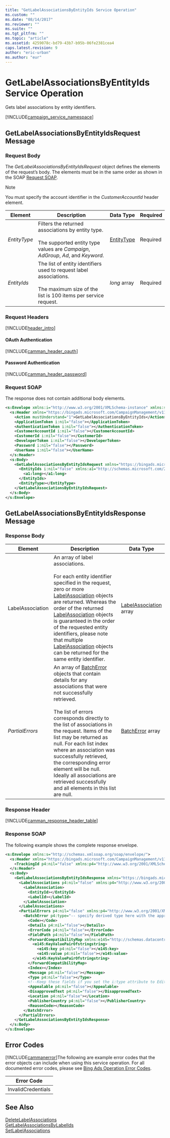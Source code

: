 ```yaml
---
title: "GetLabelAssociationsByEntityIds Service Operation"
ms.custom: ""
ms.date: "08/14/2017"
ms.reviewer: ""
ms.suite: ""
ms.tgt_pltfrm: ""
ms.topic: "article"
ms.assetid: 4259078c-bd79-43b7-b95b-06fe2381cea4
caps.latest.revision: 9
author: "eric-urban"
ms.author: "eur"
---
```

# GetLabelAssociationsByEntityIds Service Operation
Gets label associations by entity identifiers.

[!INCLUDE[campaign_service_namespace](../campaign-api/includes/campaign-service-namespace.md)]

## <a name="request"></a>GetLabelAssociationsByEntityIdsRequest Message

### Request Body
The *GetLabelAssociationsByEntityIdsRequest* object defines the elements of the request’s body. The elements must be in the same order as shown in the SOAP [Request SOAP](#request_soap).

> [!NOTE]
> You must specify the account identifier in the *CustomerAccountId* header element.

|Element|Description|Data Type|Required|
|-----------|---------------|-------------|-------------|
|*EntityType*|Filters the returned associations by entity type.<br/><br/>The supported entity type values are *Campaign*, *AdGroup*, *Ad*, and *Keyword*.|[EntityType](../campaign-api/entitytype-value-set.md)|Required|
|*EntityIds*|The list of entity identifiers used to request label associations.<br /><br />The maximum size of the list is 100 items per service request.|*long* array|Required|

### Request Headers
[!INCLUDE[header_intro](../campaign-api/includes/header-intro.md)]
#### OAuth Authentication
[!INCLUDE[camman_header_oauth](../campaign-api/includes/camman-header-oauth.md)]
#### Password Authentication
[!INCLUDE[camman_header_password](../campaign-api/includes/camman-header-password.md)]
### <a name="request_soap"></a>Request SOAP
The response does not contain additional body elements.

```xml
<s:Envelope xmlns:i="http://www.w3.org/2001/XMLSchema-instance" xmlns:s="http://schemas.xmlsoap.org/soap/envelope/">
  <s:Header xmlns="https://bingads.microsoft.com/CampaignManagement/v11">
    <Action mustUnderstand="1">GetLabelAssociationsByEntityIds</Action>
    <ApplicationToken i:nil="false"></ApplicationToken>
    <AuthenticationToken i:nil="false"></AuthenticationToken>
    <CustomerAccountId i:nil="false"></CustomerAccountId>
    <CustomerId i:nil="false"></CustomerId>
    <DeveloperToken i:nil="false"></DeveloperToken>
    <Password i:nil="false"></Password>
    <UserName i:nil="false"></UserName>
  </s:Header>
  <s:Body>
    <GetLabelAssociationsByEntityIdsRequest xmlns="https://bingads.microsoft.com/CampaignManagement/v11">
      <EntityIds i:nil="false" xmlns:a1="http://schemas.microsoft.com/2003/10/Serialization/Arrays">
        <a1:long></a1:long>
      </EntityIds>
      <EntityType></EntityType>
    </GetLabelAssociationsByEntityIdsRequest>
  </s:Body>
</s:Envelope>
```

## <a name="response"></a>GetLabelAssociationsByEntityIdsResponse Message

### <a name="Body_Elements"></a>Response Body

|Element|Description|Data Type|
|-----------|---------------|-------------|
|LabelAssociation|An array of label associations.<br /><br />For each entity identifier specified in the request, zero or more [LabelAssociation](../campaign-api/labelassociation-data-object.md) objects are returned. Whereas the order of the returned [LabelAssociation](../campaign-api/labelassociation-data-object.md) objects is guaranteed in the order of the requested entity identifiers, please note that multiple [LabelAssociation](../campaign-api/labelassociation-data-object.md) objects can be returned for the same entity identifier.|[LabelAssociation](../campaign-api/labelassociation-data-object.md) array|
|*PartialErrors*|An array of [BatchError](../campaign-api/batcherror-data-object.md) objects that contain details for any associations that were not successfully retrieved.<br /><br />The list of errors corresponds directly to the list of associations in the request. Items of the list may be returned as null. For each list index where an association was successfully retrieved, the corresponding error element will be null. Ideally all associations are retrieved successfully and all elements in this list are null.|[BatchError](../campaign-api/batcherror-data-object.md) array|

### <a name="Header_Elements"></a>Response Header
[!INCLUDE[camman_response_header_table](../campaign-api/includes/camman-response-header-table.md)]
### Response SOAP
The following example shows the complete response envelope.

```xml
<s:Envelope xmlns:s="http://schemas.xmlsoap.org/soap/envelope/">
  <s:Header xmlns="https://bingads.microsoft.com/CampaignManagement/v11">
    <TrackingId p4:nil="false" xmlns:p4="http://www.w3.org/2001/XMLSchema-instance"></TrackingId>
  </s:Header>
  <s:Body>
    <GetLabelAssociationsByEntityIdsResponse xmlns="https://bingads.microsoft.com/CampaignManagement/v11">
      <LabelAssociations p4:nil="false" xmlns:p4="http://www.w3.org/2001/XMLSchema-instance">
        <LabelAssociation>
          <EntityId></EntityId>
          <LabelId></LabelId>
        </LabelAssociation>
      </LabelAssociations>
      <PartialErrors p4:nil="false" xmlns:p4="http://www.w3.org/2001/XMLSchema-instance">
        <BatchError p4:type="-- specify derived type here with the appropriate prefix --">
          <Code></Code>
          <Details p4:nil="false"></Details>
          <ErrorCode p4:nil="false"></ErrorCode>
          <FieldPath p4:nil="false"></FieldPath>
          <ForwardCompatibilityMap xmlns:e145="http://schemas.datacontract.org/2004/07/System.Collections.Generic" p4:nil="false">
            <e145:KeyValuePairOfstringstring>
              <e145:key p4:nil="false"></e145:key>
              <e145:value p4:nil="false"></e145:value>
            </e145:KeyValuePairOfstringstring>
          </ForwardCompatibilityMap>
          <Index></Index>
          <Message p4:nil="false"></Message>
          <Type p4:nil="false"></Type>
          <!--Keep these fields if you set the i:type attribute to EditorialError-->
          <Appealable p4:nil="false"></Appealable>
          <DisapprovedText p4:nil="false"></DisapprovedText>
          <Location p4:nil="false"></Location>
          <PublisherCountry p4:nil="false"></PublisherCountry>
          <ReasonCode></ReasonCode>
        </BatchError>
      </PartialErrors>
    </GetLabelAssociationsByEntityIdsResponse>
  </s:Body>
</s:Envelope>
```

## <a name="errors"></a>Error Codes
[!INCLUDE[cammanerror](../campaign-api/includes/cammanerror.md)]The following are example  error codes that the error objects can include when using this service operation. For all documented error codes, please see [Bing Ads Operation Error Codes](http://go.microsoft.com/fwlink/?LinkId=511884).

|Error Code|
|--------------|
|InvalidCredentials|

## See Also
[DeleteLabelAssociations](../campaign-api/deletelabelassociations-service-operation.md)  
[GetLabelAssociationsByLabelIds](../campaign-api/getlabelassociationsbylabelids-service-operation.md)  
[SetLabelAssociations](../campaign-api/setlabelassociations-service-operation.md)  
